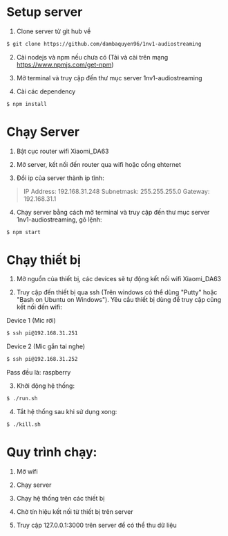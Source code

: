 # Setup server
1. Clone server từ git hub về
```sh
$ git clone https://github.com/dambaquyen96/1nv1-audiostreaming
```

2. Cài nodejs và npm nếu chưa có (Tải và cài trên mạng https://www.npmjs.com/get-npm)

3. Mở terminal và truy cập đến thư mục server 1nv1-audiostreaming

4. Cài các dependency
```sh
$ npm install
```

# Chạy Server
1. Bật cục router wifi Xiaomi_DA63

2. Mở server, kết nối đến router qua wifi hoặc cổng ehternet

3. Đổi ip của server thành ip tĩnh:

> IP Address:	192.168.31.248
> Subnetmask:	255.255.255.0
> Gateway:	192.168.31.1

4. Chạy server bằng cách mở terminal và truy cập đến thư mục server 1nv1-audiostreaming, gõ lệnh:
```sh
$ npm start
```

# Chạy thiết bị
1. Mở nguồn của thiết bị, các devices sẽ tự động kết nối wifi Xiaomi_DA63

2. Truy cập đến thiết bị qua ssh (Trên windows có thể dùng "Putty" hoặc "Bash on Ubuntu on Windows"). Yêu cầu thiết bị dùng để truy cập cũng kết nối đến wifi:

Device 1 (Mic rời)
```sh
$ ssh pi@192.168.31.251
```
Device 2 (Mic gắn tai nghe)
```sh
$ ssh pi@192.168.31.252
```
Pass đều là: raspberry

3. Khởi động hệ thống:
```sh
$ ./run.sh
```

4. Tắt hệ thống sau khi sử dụng xong: 
```sh
$ ./kill.sh
```

# Quy trình chạy:
1. Mở wifi

2. Chạy server

3. Chạy hệ thống trên các thiết bị

4. Chờ tín hiệu kết nối từ thiết bị trên server

5. Truy cập 127.0.0.1:3000 trên server để có thể thu dữ liệu